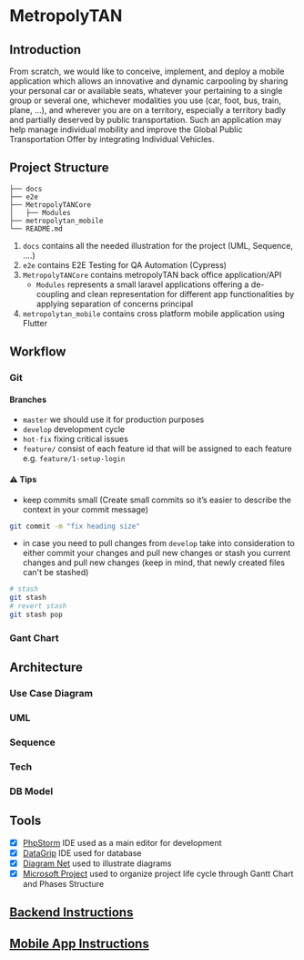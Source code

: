 # MetropolyTAN

## Introduction

From scratch, we would like to conceive, implement, and deploy a mobile application which allows an innovative and dynamic carpooling by sharing your personal car or available seats, whatever your pertaining to a single group or several one, whichever modalities you use (car, foot, bus, train, plane, …), and wherever you are on a territory, especially a territory badly and partially deserved by public transportation.
Such an application may help manage individual mobility and improve the Global Public Transportation Offer by integrating Individual Vehicles.

## Project Structure

```
├── docs
├── e2e
├── MetropolyTANCore
│   ├── Modules
├── metropolytan_mobile
└── README.md
```

1. `docs` contains all the needed illustration for the project (UML, Sequence, ....)
2. `e2e` contains E2E Testing for QA Automation (Cypress)
3. `MetropolyTANCore` contains metropolyTAN back office application/API
   - `Modules` represents a small laravel applications offering a de-coupling and clean representation for different app functionalities by applying separation of concerns principal
4. `metropolytan_mobile` contains cross platform mobile application using Flutter

## Workflow

### Git

#### Branches

- `master` we should use it for production purposes
- `develop` development cycle
- `hot-fix` fixing critical issues
- `feature/` consist of each feature id that will be assigned to each feature e.g. `feature/1-setup-login`

#### :warning: Tips

- keep commits small (Create small commits so it’s easier to describe the context in your commit message)

```bash
git commit -m "fix heading size"
```

- in case you need to pull changes from `develop` take into consideration to either commit your changes and pull new changes or stash you current changes and pull new changes (keep in mind, that newly created files can't be stashed)

```bash
# stash
git stash
# revert stash
git stash pop
```

### Gant Chart

## Architecture

### Use Case Diagram

### UML

### Sequence

### Tech

### DB Model

## Tools

- [x] [PhpStorm](https://www.jetbrains.com/phpstorm/) IDE used as a main editor for development
- [x] [DataGrip](https://www.jetbrains.com/datagrip/) IDE used for database
- [x] [Diagram Net](https://app.diagrams.net/) used to illustrate diagrams
- [x] [Microsoft Project](https://www.microsoft.com/en-us/microsoft-365/project/project-management-software) used to organize project life cycle through Gantt Chart and Phases Structure

## [Backend Instructions](/MetropolyTANCore/README.md)

## [Mobile App Instructions](/metropolytan_mobile/README.md)

